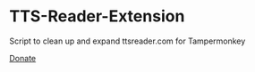 # TTS-Reader-Extension
Script to clean up and expand ttsreader.com for Tampermonkey

[Donate](http://bit.ly/1QIN2Cs)
